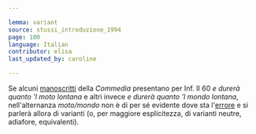 ```yaml
---

lemma: variant
source: stussi_introduzione_1994
page: 100
language: Italian
contributor: elisa
last_updated_by: caroline

---
```


Se alcuni [manoscritti](manuscript.html) della _Commedia_ presentano per Inf. II 60 _e durerà quanto 'l moto lontana_ e altri invece _e durerà quanto 'l mondo lontana_, nell'alternanza _moto/mondo_ non è di per sé evidente dove sta l'[errore](errorConjunctive.html) e si parlerà allora di varianti (o, per maggiore esplicitezza, di varianti neutre, adiafore, equivalenti).
